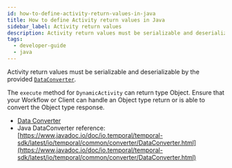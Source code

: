 ```yaml
---
id: how-to-define-activity-return-values-in-java
title: How to define Activity return values in Java
sidebar_label: Activity return values
description: Activity return values must be serializable and deserializable by the provided `DataConverter`
tags:
  - developer-guide
  - java
---
```


Activity return values must be serializable and deserializable by the provided [`DataConverter`](https://www.javadoc.io/static/io.temporal/temporal-sdk/1.17.0/io/temporal/common/converter/DataConverter.html).

The `execute` method for `DynamicActivity` can return type Object.
Ensure that your Workflow or Client can handle an Object type return or is able to convert the Object type response.

- [Data Converter](/concepts/what-is-a-data-converter)
- Java DataConverter reference: [https://www.javadoc.io/doc/io.temporal/temporal-sdk/latest/io/temporal/common/converter/DataConverter.html](https://www.javadoc.io/doc/io.temporal/temporal-sdk/latest/io/temporal/common/converter/DataConverter.html)

